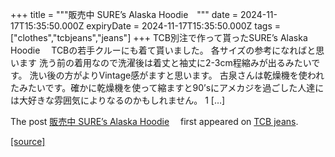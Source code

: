+++
title = """販売中 SURE’s Alaska Hoodie　"""
date = 2024-11-17T15:35:50.000Z
expiryDate = 2024-11-17T15:35:50.000Z
tags = ["clothes","tcbjeans","jeans"]
+++
TCB別注で作って貰ったSURE’s Alaska Hoodie　 TCBの若手クルーにも着て貰いました。 各サイズの参考になればと思います 洗う前の着用なので洗濯後は着丈と袖丈に2-3cm程縮みが出るみたいです。 洗い後の方がよりVintage感がますと思います。 古泉さんは乾燥機を使われたみたいです。確かに乾燥機を使って縮ますと90’sにアメカジを過ごした人達には大好きな雰囲気によりなるのかもしれません。 1 \[…\]

The post [販売中 SURE’s Alaska Hoodie](http://tcbjeans.com/2024/11/18/50033)　 first appeared on [TCB jeans](http://tcbjeans.com).

[[source]](http://tcbjeans.com/2024/11/18/50033)
